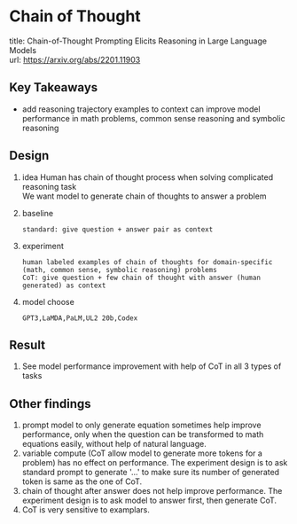 # Chain of Thought
title: Chain-of-Thought Prompting Elicits Reasoning in Large Language Models  
url: https://arxiv.org/abs/2201.11903  

## Key Takeaways
- add reasoning trajectory examples to context can improve model performance in math problems, common sense reasoning and symbolic reasoning

## Design
1. idea
    Human has chain of thought process when solving complicated reasoning task  
    We want model to generate chain of thoughts to answer a problem

2. baseline
    ```
    standard: give question + answer pair as context
    ```
3. experiment
    ```
    human labeled examples of chain of thoughts for domain-specific (math, common sense, symbolic reasoning) problems
    CoT: give question + few chain of thought with answer (human generated) as context 
    ```
4. model choose
    ```
    GPT3,LaMDA,PaLM,UL2 20b,Codex
    ```

## Result
1. See model performance improvement with help of CoT in all 3 types of tasks

## Other findings
1. prompt model to only generate equation sometimes help improve performance, only when the question can be transformed to math equations easily, without help of natural language.
2. variable compute (CoT allow model to generate more tokens for a problem) has no effect on performance. The experiment design is to ask standard prompt to generate '...' to make sure its number of generated token is same as the one of CoT.
3. chain of thought after answer does not help improve performance. The experiment design is to ask model to answer first, then generate CoT.
4. CoT is very sensitive to examplars. 
